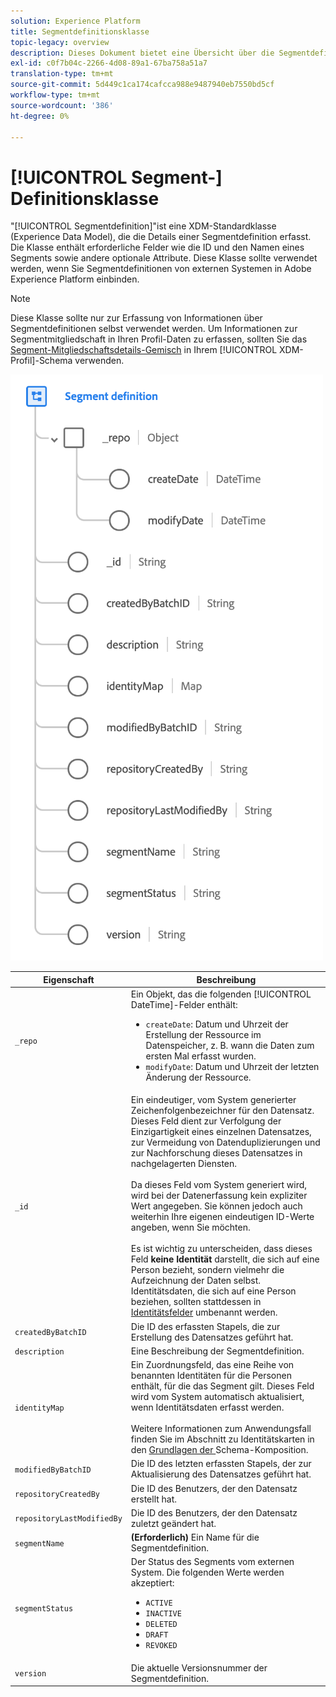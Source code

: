 ```yaml
---
solution: Experience Platform
title: Segmentdefinitionsklasse
topic-legacy: overview
description: Dieses Dokument bietet eine Übersicht über die Segmentdefinitionsklasse im Experience Data Model (XDM).
exl-id: c0f7b04c-2266-4d08-89a1-67ba758a51a7
translation-type: tm+mt
source-git-commit: 5d449c1ca174cafcca988e9487940eb7550bd5cf
workflow-type: tm+mt
source-wordcount: '386'
ht-degree: 0%

---
```


# [!UICONTROL Segment-] Definitionsklasse

&quot;[!UICONTROL Segmentdefinition]&quot;ist eine XDM-Standardklasse (Experience Data Model), die die Details einer Segmentdefinition erfasst. Die Klasse enthält erforderliche Felder wie die ID und den Namen eines Segments sowie andere optionale Attribute. Diese Klasse sollte verwendet werden, wenn Sie Segmentdefinitionen von externen Systemen in Adobe Experience Platform einbinden.

>[!NOTE]
>
>Diese Klasse sollte nur zur Erfassung von Informationen über Segmentdefinitionen selbst verwendet werden. Um Informationen zur Segmentmitgliedschaft in Ihren Profil-Daten zu erfassen, sollten Sie das [Segment-Mitgliedschaftsdetails-Gemisch](../mixins/profile/segmentation.md) in Ihrem [!UICONTROL XDM-Profil]-Schema verwenden.

![](../images/classes/segment-definition.png)

| Eigenschaft | Beschreibung |
| --- | --- |
| `_repo` | Ein Objekt, das die folgenden [!UICONTROL DateTime]-Felder enthält: <ul><li>`createDate`: Datum und Uhrzeit der Erstellung der Ressource im Datenspeicher, z. B. wann die Daten zum ersten Mal erfasst wurden.</li><li>`modifyDate`: Datum und Uhrzeit der letzten Änderung der Ressource.</li></ul> |
| `_id` | Ein eindeutiger, vom System generierter Zeichenfolgenbezeichner für den Datensatz. Dieses Feld dient zur Verfolgung der Einzigartigkeit eines einzelnen Datensatzes, zur Vermeidung von Datenduplizierungen und zur Nachforschung dieses Datensatzes in nachgelagerten Diensten.<br><br>Da dieses Feld vom System generiert wird, wird bei der Datenerfassung kein expliziter Wert angegeben. Sie können jedoch auch weiterhin Ihre eigenen eindeutigen ID-Werte angeben, wenn Sie möchten.<br><br>Es ist wichtig zu unterscheiden, dass dieses Feld  **keine Identität** darstellt, die sich auf eine Person bezieht, sondern vielmehr die Aufzeichnung der Daten selbst. Identitätsdaten, die sich auf eine Person beziehen, sollten stattdessen in [Identitätsfelder](../schema/composition.md#identity) umbenannt werden. |
| `createdByBatchID` | Die ID des erfassten Stapels, die zur Erstellung des Datensatzes geführt hat. |
| `description` | Eine Beschreibung der Segmentdefinition. |
| `identityMap` | Ein Zuordnungsfeld, das eine Reihe von benannten Identitäten für die Personen enthält, für die das Segment gilt. Dieses Feld wird vom System automatisch aktualisiert, wenn Identitätsdaten erfasst werden.<br /><br />Weitere Informationen zum Anwendungsfall finden Sie im Abschnitt zu Identitätskarten in den  [Grundlagen der ](../schema/composition.md#identityMap) Schema-Komposition. |
| `modifiedByBatchID` | Die ID des letzten erfassten Stapels, der zur Aktualisierung des Datensatzes geführt hat. |
| `repositoryCreatedBy` | Die ID des Benutzers, der den Datensatz erstellt hat. |
| `repositoryLastModifiedBy` | Die ID des Benutzers, der den Datensatz zuletzt geändert hat. |
| `segmentName` | **(Erforderlich)** Ein Name für die Segmentdefinition. |
| `segmentStatus` | Der Status des Segments vom externen System. Die folgenden Werte werden akzeptiert: <ul><li>`ACTIVE`</li><li>`INACTIVE`</li><li>`DELETED`</li><li>`DRAFT`</li><li>`REVOKED`</li></ul> |
| `version` | Die aktuelle Versionsnummer der Segmentdefinition. |
